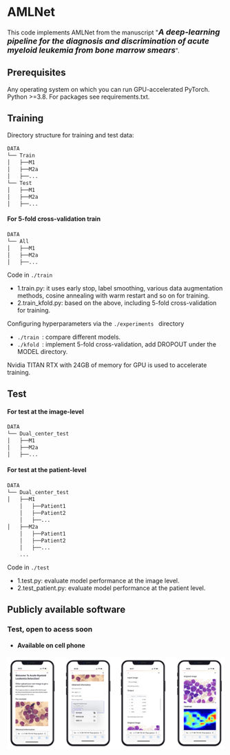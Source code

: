 # AMLNet
This code implements AMLNet from the manuscript "<font size="4">***A deep-learning pipeline for the diagnosis and discrimination of acute myeloid leukemia from bone marrow smears***</font>".

## Prerequisites
Any operating system on which you can run GPU-accelerated PyTorch. Python >=3.8. For packages see requirements.txt.
## Training
Directory structure for training and test data:

	DATA
	└── Train
	│   ├──M1
	│   ├──M2a
	│   ├──...
	└── Test
	│   ├──M1
	│   ├──M2a
	│   ├──...

#### For 5-fold cross-validation train


	DATA
	└── All
	│   ├──M1
	│   ├──M2a
	│   ├──...
Code in `./train `
- 1.train.py: it uses early stop, label smoothing, various data augmentation methods, cosine annealing with warm restart and so on for training.
- 2.train_kfold.py: based on the above, including 5-fold cross-validation for training.


Configuring hyperparameters via the `./experiments ` directory
-  `./train `: compare different models.
-  `./kfold `: implement 5-fold cross-validation, add DROPOUT under the MODEL directory.

Nvidia TITAN RTX with 24GB of memory for GPU is used to accelerate training.
## Test
#### For test at the image-level
	DATA
	└── Dual_center_test
	│   ├──M1
	│   ├──M2a
	│   ├──...


#### For test at the patient-level
	DATA
	└── Dual_center_test
	│   ├──M1
		│   ├──Patient1
		│   ├──Patient2
		│   ├──...
	│   ├──M2a
		│   ├──Patient1
		│   ├──Patient2
		│   ├──...
		...
Code in `./test `
- 1.test.py: evaluate model performance at the image level.
- 2.test_patient.py: evaluate model performance at the patient level.

## Publicly available software
### Test, open to acess soon
- #### Available on cell phone

![image](https://github.com/bigbins/AMLNet-model/blob/main/img/img1.png)



